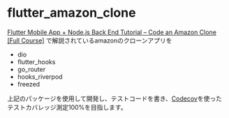 # flutter_amazon_clone

[Flutter Mobile App + Node.js Back End Tutorial – Code an Amazon Clone [Full Course]](https://www.youtube.com/watch?v=ylJz7N-dv1E&list=LL&index=24&t=196s) で解説されているamazonのクローンアプリを

- dio
- flutter_hooks
- go_router
- hooks_riverpod
- freezed

上記のパッケージを使用して開発し、テストコードを書き、[Codecov](https://about.codecov.io/)を使ったテストカバレッジ測定100%を目指します。

